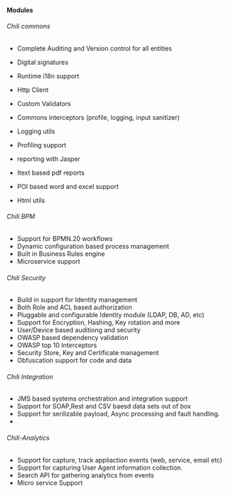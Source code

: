 
#### Modules
###### Chili commons
* Complete Auditing and Version control for all entities
* Digital signatures
* Runtime i18n support
* Http Client
* Custom Validators
* Commons interceptors (profile, logging, input sanitizer)
* Logging utils
* Profiling support

* reporting with Jasper
* Itext based pdf reports
* POI based word and excel support
* Html utils

###### Chili BPM
* Support for BPMN.20 workflows 
* Dynamic configuration based process management
* Built in Business Rules engine
* Microservice support

###### Chili Security
* Build in support for Identity management
* Both Role and ACL based authorization
* Pluggable and configurable Identity module (LDAP, DB, AD, etc)
* Support for Encryption, Hashing, Key rotation and more
* User/Device based auditiong and security
* OWASP based dependency validation
* OWASP top 10 Interceptors
* Security Store, Key and Certificate management
* Obfuscation support for code and data

###### Chili Integration
* JMS based systems orchestration and integration support
* Support for SOAP,Rest and CSV baesd data sets out of box
* Support for serilizable payload, Async processing and fault handling.
* 

###### Chili-Analytics
* Support for capture, track appliaction events (web, service, email etc)
* Support for capturing User Agent information collection.
* Search API for gathering analytics from events
* Micro service Support
